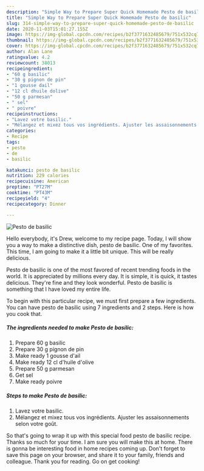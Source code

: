 ```yaml
---
description: "Simple Way to Prepare Super Quick Homemade Pesto de basilic"
title: "Simple Way to Prepare Super Quick Homemade Pesto de basilic"
slug: 314-simple-way-to-prepare-super-quick-homemade-pesto-de-basilic
date: 2020-11-03T15:01:27.155Z
image: https://img-global.cpcdn.com/recipes/b2f3771632485679/751x532cq70/pesto-de-basilic-photo-principale-de-la-recette.jpg
thumbnail: https://img-global.cpcdn.com/recipes/b2f3771632485679/751x532cq70/pesto-de-basilic-photo-principale-de-la-recette.jpg
cover: https://img-global.cpcdn.com/recipes/b2f3771632485679/751x532cq70/pesto-de-basilic-photo-principale-de-la-recette.jpg
author: Alan Lane
ratingvalue: 4.2
reviewcount: 38013
recipeingredient:
- "60 g basilic"
- "30 g pignon de pin"
- "1 gousse dail"
- "12 cl dhuile dolive"
- "50 g parmesan"
- " sel"
- " poivre"
recipeinstructions:
- "Lavez votre basilic."
- "Mélangez et mixez tous vos ingrédients. Ajuster les assaisonnements selon votre goût."
categories:
- Recipe
tags:
- pesto
- de
- basilic

katakunci: pesto de basilic 
nutrition: 229 calories
recipecuisine: American
preptime: "PT27M"
cooktime: "PT43M"
recipeyield: "4"
recipecategory: Dinner

---
```



![Pesto de basilic](https://img-global.cpcdn.com/recipes/b2f3771632485679/751x532cq70/pesto-de-basilic-photo-principale-de-la-recette.jpg)

Hello everybody, it's Drew, welcome to my recipe page. Today, I will show you a way to make a distinctive dish, pesto de basilic. One of my favorites. This time, I am going to make it a little bit unique. This will be really delicious.



Pesto de basilic is one of the most favored of recent trending foods in the world. It is appreciated by millions every day. It is simple, it is quick, it tastes delicious. They're fine and they look wonderful. Pesto de basilic is something that I have loved my entire life.


To begin with this particular recipe, we must first prepare a few ingredients. You can have pesto de basilic using 7 ingredients and 2 steps. Here is how you cook that.

<!--inarticleads1-->

##### The ingredients needed to make Pesto de basilic:

1. Prepare 60 g basilic
1. Prepare 30 g pignon de pin
1. Make ready 1 gousse d&#39;ail
1. Make ready 12 cl d&#39;huile d&#39;olive
1. Prepare 50 g parmesan
1. Get  sel
1. Make ready  poivre




<!--inarticleads2-->

##### Steps to make Pesto de basilic:

1. Lavez votre basilic.
1. Mélangez et mixez tous vos ingrédients. Ajuster les assaisonnements selon votre goût.




So that's going to wrap it up with this special food pesto de basilic recipe. Thanks so much for your time. I am sure you will make this at home. There is gonna be interesting food in home recipes coming up. Don't forget to save this page on your browser, and share it to your family, friends and colleague. Thank you for reading. Go on get cooking!
